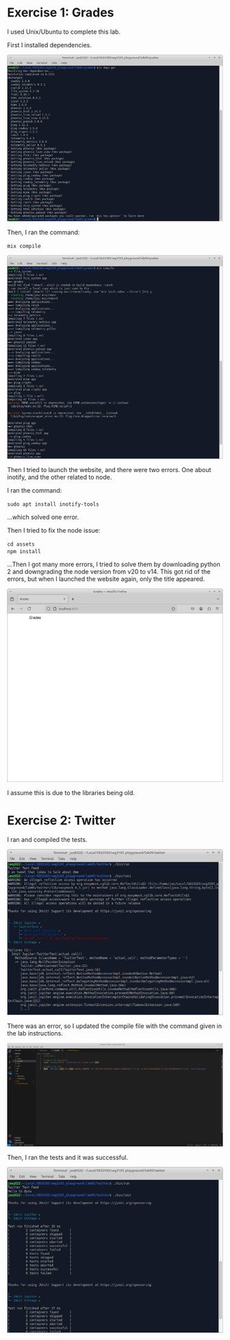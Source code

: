 # Exercise 1: Grades

I used Unix/Ubuntu to complete this lab.

First I installed dependencies.

![Install Dependencies](assets/instdep.png)


Then, I ran the command: 

`mix compile`  

![Mix Compile](assets/mixcom.png)

Then I tried to launch the website, and there were two errors. One about inotify, and the other related to node.

I ran the command: 

`sudo apt install inotify-tools`  

...which solved one error.

Then I tried to fix the node issue:

`cd assets`  
`npm install`  

...Then I got many more errors, I tried to solve them by downloading python 2 and downgrading the node version from v20 to v14.
This got rid of the errors, but when I launched the website again, only the title appeared. 

![Failed Launch](assets/failedlaunch.png)

I assume this is due to the libraries being old.

# Exercise 2: Twitter

I ran and compiled the tests.

![Run & Test](assets/run_n_test.png)

There was an error, so I updated the compile file with the command given in the lab instructions.

![Update Compile](assets/compile.png)

Then, I ran the tests and it was successful.

![Run & Test](assets/runtest2.png)